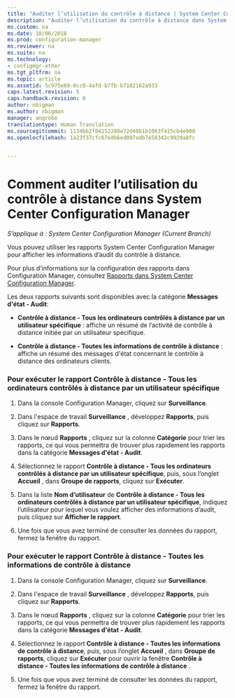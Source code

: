 ```yaml
---
title: "Auditer l’utilisation du contrôle à distance | System Center Configuration Manager"
description: "Auditer l’utilisation du contrôle à distance dans System Center Configuration Manager."
ms.custom: na
ms.date: 10/06/2016
ms.prod: configuration-manager
ms.reviewer: na
ms.suite: na
ms.technology:
- configmgr-other
ms.tgt_pltfrm: na
ms.topic: article
ms.assetid: 5c975e69-0cc0-4afd-b7fb-b7182162a933
caps.latest.revision: 5
caps.handback.revision: 0
author: nbigman
ms.author: nbigman
manager: angrobe
translationtype: Human Translation
ms.sourcegitcommit: 1134bb2f04152288e72d40b1b1083f415cb4e900
ms.openlocfilehash: 1a23f37cfc67edb6ed097adb7e58342c9929a8fc


---
```

# <a name="how-to-audit-remote-control-usage-in-system-center-configuration-manager"></a>Comment auditer l’utilisation du contrôle à distance dans System Center Configuration Manager

*S’applique à : System Center Configuration Manager (Current Branch)*

Vous pouvez utiliser les rapports System Center Configuration Manager pour afficher les informations d’audit du contrôle à distance.  

 Pour plus d’informations sur la configuration des rapports dans Configuration Manager, consultez [Rapports dans System Center Configuration Manager](../../../../core/servers/manage/reporting.md).  

 Les deux rapports suivants sont disponibles avec la catégorie **Messages d'état - Audit**:  

-   **Contrôle à distance - Tous les ordinateurs contrôlés à distance par un utilisateur spécifique** : affiche un résumé de l’activité de contrôle à distance initiée par un utilisateur spécifique.  

-   **Contrôle à distance - Toutes les informations de contrôle à distance** : affiche un résumé des messages d'état concernant le contrôle à distance des ordinateurs clients.  

### <a name="to-run-the-report-remote-control---all-computers-remote-controlled-by-a-specific-user"></a>Pour exécuter le rapport Contrôle à distance - Tous les ordinateurs contrôlés à distance par un utilisateur spécifique  

1.  Dans la console Configuration Manager, cliquez sur **Surveillance**.  

2.  Dans l'espace de travail **Surveillance** , développez **Rapports**, puis cliquez sur **Rapports**.  

3.  Dans le nœud **Rapports** , cliquez sur la colonne **Catégorie** pour trier les rapports, ce qui vous permettra de trouver plus rapidement les rapports dans la catégorie **Messages d'état - Audit**.  

4.  Sélectionnez le rapport **Contrôle à distance - Tous les ordinateurs contrôlés à distance par un utilisateur spécifique**, puis, sous l’onglet **Accueil** , dans **Groupe de rapports**, cliquez sur **Exécuter**.  

5.  Dans la liste **Nom d’utilisateur** de **Contrôle à distance - Tous les ordinateurs contrôlés à distance par un utilisateur spécifique**, indiquez l’utilisateur pour lequel vous voulez afficher des informations d’audit, puis cliquez sur **Afficher le rapport**.  

6.  Une fois que vous avez terminé de consulter les données du rapport, fermez la fenêtre du rapport.  

### <a name="to-run-the-report-remote-control---all-remote-control-information"></a>Pour exécuter le rapport Contrôle à distance - Toutes les informations de contrôle à distance  

1.  Dans la console Configuration Manager, cliquez sur **Surveillance**.  

2.  Dans l'espace de travail **Surveillance** , développez **Rapports**, puis cliquez sur **Rapports**.  

3.  Dans le nœud **Rapports** , cliquez sur la colonne **Catégorie** pour trier les rapports, ce qui vous permettra de trouver plus rapidement les rapports dans la catégorie **Messages d'état - Audit**.  

4.  Sélectionnez le rapport **Contrôle à distance - Toutes les informations de contrôle à distance**, puis, sous l’onglet **Accueil** , dans **Groupe de rapports**, cliquez sur **Exécuter** pour ouvrir la fenêtre **Contrôle à distance - Toutes les informations de contrôle à distance** .  

5.  Une fois que vous avez terminé de consulter les données du rapport, fermez la fenêtre du rapport.  



<!--HONumber=Nov16_HO1-->



